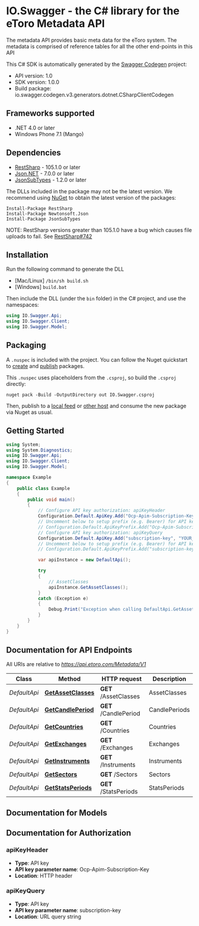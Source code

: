 # IO.Swagger - the C# library for the eToro Metadata API

The metadata API provides basic meta data for the eToro system. The metadata is comprised of reference tables for all the other end-points in this API

This C# SDK is automatically generated by the [Swagger Codegen](https://github.com/swagger-api/swagger-codegen) project:

- API version: 1.0
- SDK version: 1.0.0
- Build package: io.swagger.codegen.v3.generators.dotnet.CSharpClientCodegen

<a name="frameworks-supported"></a>
## Frameworks supported
- .NET 4.0 or later
- Windows Phone 7.1 (Mango)

<a name="dependencies"></a>
## Dependencies
- [RestSharp](https://www.nuget.org/packages/RestSharp) - 105.1.0 or later
- [Json.NET](https://www.nuget.org/packages/Newtonsoft.Json/) - 7.0.0 or later
- [JsonSubTypes](https://www.nuget.org/packages/JsonSubTypes/) - 1.2.0 or later

The DLLs included in the package may not be the latest version. We recommend using [NuGet](https://docs.nuget.org/consume/installing-nuget) to obtain the latest version of the packages:
```
Install-Package RestSharp
Install-Package Newtonsoft.Json
Install-Package JsonSubTypes
```

NOTE: RestSharp versions greater than 105.1.0 have a bug which causes file uploads to fail. See [RestSharp#742](https://github.com/restsharp/RestSharp/issues/742)

<a name="installation"></a>
## Installation
Run the following command to generate the DLL
- [Mac/Linux] `/bin/sh build.sh`
- [Windows] `build.bat`

Then include the DLL (under the `bin` folder) in the C# project, and use the namespaces:
```csharp
using IO.Swagger.Api;
using IO.Swagger.Client;
using IO.Swagger.Model;
```
<a name="packaging"></a>
## Packaging

A `.nuspec` is included with the project. You can follow the Nuget quickstart to [create](https://docs.microsoft.com/en-us/nuget/quickstart/create-and-publish-a-package#create-the-package) and [publish](https://docs.microsoft.com/en-us/nuget/quickstart/create-and-publish-a-package#publish-the-package) packages.

This `.nuspec` uses placeholders from the `.csproj`, so build the `.csproj` directly:

```
nuget pack -Build -OutputDirectory out IO.Swagger.csproj
```

Then, publish to a [local feed](https://docs.microsoft.com/en-us/nuget/hosting-packages/local-feeds) or [other host](https://docs.microsoft.com/en-us/nuget/hosting-packages/overview) and consume the new package via Nuget as usual.

<a name="getting-started"></a>
## Getting Started

```csharp
using System;
using System.Diagnostics;
using IO.Swagger.Api;
using IO.Swagger.Client;
using IO.Swagger.Model;

namespace Example
{
    public class Example
    {
        public void main()
        {
            // Configure API key authorization: apiKeyHeader
            Configuration.Default.ApiKey.Add("Ocp-Apim-Subscription-Key", "YOUR_API_KEY");
            // Uncomment below to setup prefix (e.g. Bearer) for API key, if needed
            // Configuration.Default.ApiKeyPrefix.Add("Ocp-Apim-Subscription-Key", "Bearer");
            // Configure API key authorization: apiKeyQuery
            Configuration.Default.ApiKey.Add("subscription-key", "YOUR_API_KEY");
            // Uncomment below to setup prefix (e.g. Bearer) for API key, if needed
            // Configuration.Default.ApiKeyPrefix.Add("subscription-key", "Bearer");

            var apiInstance = new DefaultApi();

            try
            {
                // AssetClasses
                apiInstance.GetAssetClasses();
            }
            catch (Exception e)
            {
                Debug.Print("Exception when calling DefaultApi.GetAssetClasses: " + e.Message );
            }
        }
    }
}
```

<a name="documentation-for-api-endpoints"></a>
## Documentation for API Endpoints

All URIs are relative to *https://api.etoro.com/Metadata/V1*

Class | Method | HTTP request | Description
------------ | ------------- | ------------- | -------------
*DefaultApi* | [**GetAssetClasses**](docs/DefaultApi.md#getassetclasses) | **GET** /AssetClasses | AssetClasses
*DefaultApi* | [**GetCandlePeriod**](docs/DefaultApi.md#getcandleperiod) | **GET** /CandlePeriod | CandlePeriods
*DefaultApi* | [**GetCountries**](docs/DefaultApi.md#getcountries) | **GET** /Countries | Countries
*DefaultApi* | [**GetExchanges**](docs/DefaultApi.md#getexchanges) | **GET** /Exchanges | Exchanges
*DefaultApi* | [**GetInstruments**](docs/DefaultApi.md#getinstruments) | **GET** /Instruments | Instruments
*DefaultApi* | [**GetSectors**](docs/DefaultApi.md#getsectors) | **GET** /Sectors | Sectors
*DefaultApi* | [**GetStatsPeriods**](docs/DefaultApi.md#getstatsperiods) | **GET** /StatsPeriods | StatsPeriods

<a name="documentation-for-models"></a>
## Documentation for Models


<a name="documentation-for-authorization"></a>
## Documentation for Authorization

<a name="apiKeyHeader"></a>
### apiKeyHeader

- **Type**: API key
- **API key parameter name**: Ocp-Apim-Subscription-Key
- **Location**: HTTP header

<a name="apiKeyQuery"></a>
### apiKeyQuery

- **Type**: API key
- **API key parameter name**: subscription-key
- **Location**: URL query string

